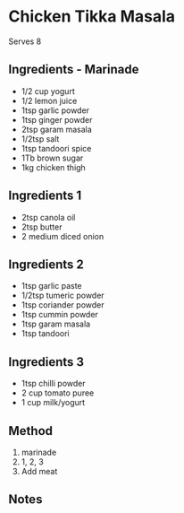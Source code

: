 # Chicken Tikka Masala

Serves 8

## Ingredients - Marinade

* 1/2 cup yogurt
* 1/2 lemon juice
* 1tsp garlic powder
* 1tsp ginger powder
* 2tsp garam masala
* 1/2tsp salt
* 1tsp tandoori spice
* 1Tb brown sugar
* 1kg chicken thigh

## Ingredients 1

* 2tsp canola oil
* 2tsp butter
* 2 medium diced onion

## Ingredients 2

* 1tsp garlic paste
* 1/2tsp tumeric powder
* 1tsp coriander powder
* 1tsp cummin powder
* 1tsp garam masala
* 1tsp tandoori

## Ingredients 3
* 1tsp chilli powder
* 2 cup tomato puree
* 1 cup milk/yogurt

## Method

1. marinade
2. 1, 2, 3
3. Add meat

## Notes

